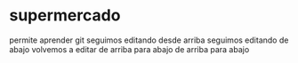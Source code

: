 # supermercado
permite aprender git
seguimos editando desde arriba
seguimos editando de abajo
volvemos a editar de arriba para abajo
de arriba para abajo
